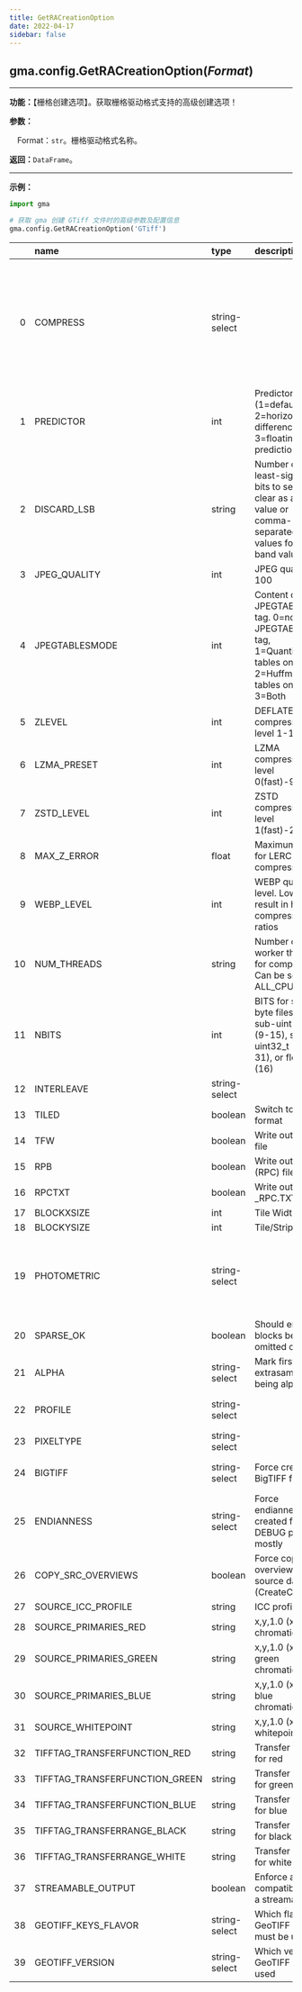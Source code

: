 ```yaml
---
title: GetRACreationOption
date: 2022-04-17
sidebar: false
---
```


## gma.config.**GetRACreationOption**(*Format*)

---

**功能：**【栅格创建选项】。获取栅格驱动格式支持的高级创建选项！

**参数：** 

&emsp;Format：`str`。栅格驱动格式名称。

**返回：**`DataFrame`。

---

**示例：**
```python
import gma

# 获取 gma 创建 GTiff 文件时的高级参数及配置信息
gma.config.GetRACreationOption('GTiff')
```

|    | name                           | type          | description                                                                                                              | default     | Value                                                                                                  |
|---:|:-------------------------------|:--------------|:-------------------------------------------------------------------------------------------------------------------------|:------------|:-------------------------------------------------------------------------------------------------------|
|  0 | COMPRESS                       | string-select |                                                                                                                       | DEFLATE     | NONE LZW PACKBITS JPEG CCITTRLE CCITTFAX3 CCITTFAX4 DEFLATE LZMA ZSTD WEBP LERC LERC_DEFLATE LERC_ZSTD |
|  1 | PREDICTOR                      | int           | Predictor Type (1=default, 2=horizontal differencing, 3=floating point prediction)                                       | 2           |                                                                                                     |
|  2 | DISCARD_LSB                    | string        | Number of least-significant bits to set to clear as a single value or comma-separated list of values for per-band values |          |                                                                                                     |
|  3 | JPEG_QUALITY                   | int           | JPEG quality 1-100                                                                                                       | 75          |                                                                                                     |
|  4 | JPEGTABLESMODE                 | int           | Content of JPEGTABLES tag. 0=no JPEGTABLES tag, 1=Quantization tables only, 2=Huffman tables only, 3=Both                | 1           |                                                                                                     |
|  5 | ZLEVEL                         | int           | DEFLATE compression level 1-12                                                                                           | 12          |                                                                                                     |
|  6 | LZMA_PRESET                    | int           | LZMA compression level 0(fast)-9(slow)                                                                                   | 6           |                                                                                                     |
|  7 | ZSTD_LEVEL                     | int           | ZSTD compression level 1(fast)-22(slow)                                                                                  | 9           |                                                                                                     |
|  8 | MAX_Z_ERROR                    | float         | Maximum error for LERC compression                                                                                       |          |                                                                                                     |
|  9 | WEBP_LEVEL                     | int           | WEBP quality level. Low values result in higher compression ratios                                                       |          |                                                                                                     |
| 10 | NUM_THREADS                    | string        | Number of worker threads for compression. Can be set to ALL_CPUS                                                         | ALL_CPUS    |                                                                                                     |
| 11 | NBITS                          | int           | BITS for sub-byte files (1-7), sub-uint16_t (9-15), sub-uint32_t (17-31), or float32 (16)                                |          |                                                                                                     |
| 12 | INTERLEAVE                     | string-select |                                                                                                                       | PIXEL       | BAND PIXEL                                                                                             |
| 13 | TILED                          | boolean       | Switch to tiled format                                                                                                   | Yes         |                                                                                                     |
| 14 | TFW                            | boolean       | Write out world file                                                                                                     |          |                                                                                                     |
| 15 | RPB                            | boolean       | Write out .RPB (RPC) file                                                                                                |          |                                                                                                     |
| 16 | RPCTXT                         | boolean       | Write out _RPC.TXT file                                                                                                  |          |                                                                                                     |
| 17 | BLOCKXSIZE                     | int           | Tile Width                                                                                                               |          |                                                                                                     |
| 18 | BLOCKYSIZE                     | int           | Tile/Strip Height                                                                                                        |          |                                                                                                     |
| 19 | PHOTOMETRIC                    | string-select |                                                                                                                       |          | MINISBLACK MINISWHITE PALETTE RGB CMYK YCBCR CIELAB ICCLAB ITULAB                                      |
| 20 | SPARSE_OK                      | boolean       | Should empty blocks be omitted on disk?                                                                                  | FALSE       |                                                                                                     |
| 21 | ALPHA                          | string-select | Mark first extrasample as being alpha                                                                                    |          | NO                                                                                                     |
| 22 | PROFILE                        | string-select |                                                                                                                       | GDALGeoTIFF | GDALGeoTIFF GeoTIFF BASELINE                                                                           |
| 23 | PIXELTYPE                      | string-select |                                                                                                                       |          | DEFAULT SIGNEDBYTE                                                                                     |
| 24 | BIGTIFF                        | string-select | Force creation of BigTIFF file                                                                                           | IF_SAFER    | YES NO IF_NEEDED IF_SAFER                                                                              |
| 25 | ENDIANNESS                     | string-select | Force endianness of created file. For DEBUG purpose mostly                                                               | NATIVE      | NATIVE INVERTED LITTLE BIG                                                                             |
| 26 | COPY_SRC_OVERVIEWS             | boolean       | Force copy of overviews of source dataset (CreateCopy())                                                                 |          |                                                                                                     |
| 27 | SOURCE_ICC_PROFILE             | string        | ICC profile                                                                                                              |          |                                                                                                     |
| 28 | SOURCE_PRIMARIES_RED           | string        | x,y,1.0 (xyY) red chromaticity                                                                                           |          |                                                                                                     |
| 29 | SOURCE_PRIMARIES_GREEN         | string        | x,y,1.0 (xyY) green chromaticity                                                                                         |          |                                                                                                     |
| 30 | SOURCE_PRIMARIES_BLUE          | string        | x,y,1.0 (xyY) blue chromaticity                                                                                          |          |                                                                                                     |
| 31 | SOURCE_WHITEPOINT              | string        | x,y,1.0 (xyY) whitepoint                                                                                                 |          |                                                                                                     |
| 32 | TIFFTAG_TRANSFERFUNCTION_RED   | string        | Transfer function for red                                                                                                |          |                                                                                                     |
| 33 | TIFFTAG_TRANSFERFUNCTION_GREEN | string        | Transfer function for green                                                                                              |          |                                                                                                     |
| 34 | TIFFTAG_TRANSFERFUNCTION_BLUE  | string        | Transfer function for blue                                                                                               |          |                                                                                                     |
| 35 | TIFFTAG_TRANSFERRANGE_BLACK    | string        | Transfer range for black                                                                                                 |          |                                                                                                     |
| 36 | TIFFTAG_TRANSFERRANGE_WHITE    | string        | Transfer range for white                                                                                                 |          |                                                                                                     |
| 37 | STREAMABLE_OUTPUT              | boolean       | Enforce a mode compatible with a streamable file                                                                         | NO          |                                                                                                     |
| 38 | GEOTIFF_KEYS_FLAVOR            | string-select | Which flavor of GeoTIFF keys must be used                                                                                | STANDARD    | STANDARD ESRI_PE                                                                                       |
| 39 | GEOTIFF_VERSION                | string-select | Which version of GeoTIFF must be used                                                                                    |          | AUTO 1.0 1.1                                                                                           |